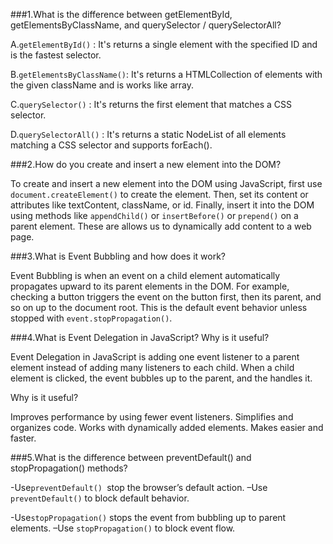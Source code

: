 ###1.What is the difference between getElementById, getElementsByClassName, and querySelector / querySelectorAll?

A.`getElementById()` :
It's returns a single element with the specified ID and is the fastest selector.

B.`getElementsByClassName()`:
It's returns a HTMLCollection of elements with the given className and is works like array.

C.`querySelector()` :
It's returns the first element that matches a CSS selector.

D.`querySelectorAll()` :
It's returns a static NodeList of all elements matching a CSS selector and supports forEach().

###2.How do you create and insert a new element into the DOM?

To create and insert a new element into the DOM using JavaScript, first use `document.createElement()` to create the element. Then, set its content or attributes like textContent, className, or id. Finally, insert it into the DOM using methods like `appendChild()` or `insertBefore()` or `prepend()` on a parent element. These are allows us to dynamically add content to a web page.

###3.What is Event Bubbling and how does it work?

Event Bubbling is when an event on a child element automatically propagates upward to its parent elements in the DOM. For example, checking a button triggers the event on the button first, then its parent, and so on up to the document root. This is the default event behavior unless stopped with `event.stopPropagation()`.

###4.What is Event Delegation in JavaScript? Why is it useful?

Event Delegation in JavaScript is adding one event listener to a parent element instead of adding many listeners to each child. When a child element is clicked, the event bubbles up to the parent, and the handles it.

Why is it useful?

Improves performance by using fewer event listeners. Simplifies and organizes code. Works with dynamically added elements. Makes easier and faster.

###5.What is the difference between preventDefault() and stopPropagation() methods?

-Use`preventDefault() `stop the browser’s default action.
–Use `preventDefault()` to block default behavior.

-Use`stopPropagation()` stops the event from bubbling up to parent elements.
–Use `stopPropagation()`  to block event flow.


